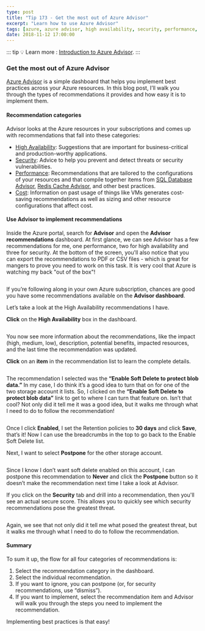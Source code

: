```yaml
---
type: post
title: "Tip 173 - Get the most out of Azure Advisor"
excerpt: "Learn how to use Azure Advisor"
tags: [azure, azure advisor, high availability, security, performance, cost]
date: 2018-11-12 17:00:00
---
```


::: tip
:bulb: Learn more : [Introduction to Azure Advisor](https://docs.microsoft.com/azure/advisor/advisor-overview?WT.mc_id=docs-azuredevtips-azureappsdev).
:::

### Get the most out of Azure Advisor
 
[Azure Advisor](https://azure.microsoft.com/services/advisor?WT.mc_id=azure-azuredevtips-azureappsdev) is a simple dashboard that helps you implement best practices across your Azure resources. In this blog post, I’ll walk you through the types of recommendations it provides and how easy it is to implement them.
 
#### Recommendation categories

Advisor looks at the Azure resources in your subscriptions and comes up with recommendations that fall into these categories:
* [High Availability](https://docs.microsoft.com/azure/advisor/advisor-high-availability-recommendations?WT.mc_id=docs-azuredevtips-azureappsdev): Suggestions that are important for business-critical and production-worthy applications.
* [Security](https://docs.microsoft.com/azure/advisor/advisor-security-recommendations?WT.mc_id=docs-azuredevtips-azureappsdev): Advice to help you prevent and detect threats or security vulnerabilities.
* [Performance](https://docs.microsoft.com/azure/advisor/advisor-performance-recommendations?WT.mc_id=docs-azuredevtips-azureappsdev): Recommendations that are tailored to the configurations of your resources and that compile together items from [SQL Database Advisor](https://docs.microsoft.com/azure/sql-database/sql-database-advisor?WT.mc_id=docs-azuredevtips-azureappsdev), [Redis Cache Advisor](https://docs.microsoft.com/azure/redis-cache/cache-configure#redis-cache-advisor?WT.mc_id=docs-azuredevtips-azureappsdev), and other best practices.
* [Cost](https://docs.microsoft.com/azure/advisor/advisor-cost-recommendations?WT.mc_id=docs-azuredevtips-azureappsdev): Information on past usage of things like VMs generates cost-saving recommendations as well as sizing and other resource configurations that affect cost.

#### Use Advisor to implement recommendations

Inside the Azure portal, search for **Advisor** and open the **Advisor recommendations** dashboard. At first glance, we can see Advisor has a few recommendations for me, one performance, two for high availability and three for security. At the bottom of the screen, you'll also notice that you can export the recommendations to PDF or CSV files - which is great for mangers to prove you need to work on this task. It is very cool that Azure is watching my back "out of the box"!

<img :src="$withBase('/files/advisor1.png')">

If you’re following along in your own Azure subscription, chances are good you have some recommendations available on the **Advisor dashboard**. 

Let’s take a look at the High Availability recommendations I have.

**Click** on the **High Availability** box in the dashboard.

<img :src="$withBase('/files/advisor2.png')">

You now see more information about the recommendations, like the impact (high, medium, low), description, potential benefits, impacted resources, and the last time the recommendation was updated.

**Click** on an **item** in the recommendation list to learn the complete details.

<img :src="$withBase('/files/advisor3.png')">

The recommendation I selected was the **“Enable Soft Delete to protect blob data.”** In my case, I do think it’s a good idea to turn that on for one of the two storage account it lists. So, I clicked on the **“Enable Soft Delete to protect blob data”** link to get to where I can turn that feature on. Isn’t that cool? Not only did it tell me it was a good idea, but it walks me through what I need to do to follow the recommendation!

<img :src="$withBase('/files/advisor4.png')">

Once I click **Enabled**, I set the Retention policies to **30 days** and click **Save**, that’s it! Now I can use the breadcrumbs in the top to go back to the Enable Soft Delete list. 

Next, I want to select **Postpone** for the other storage account.

<img :src="$withBase('/files/advisor5.png')">

Since I know I don’t want soft delete enabled on this account, I can postpone this recommendation to **Never** and click the **Postpone** button so it doesn’t make the recommendation next time I take a look at Advisor.

If you click on the **Security** tab and drill into a recommendation, then you'll see an actual secure score. This allows you to quickly see which security recommendations pose the greatest threat.

<img :src="$withBase('/files/advisor6.png')">

Again, we see that not only did it tell me what posed the greatest threat, but it walks me through what I need to do to follow the recommendation.

#### Summary

To sum it up, the flow for all four categories of recommendations is:
1. Select the recommendation category in the dashboard.
2. Select the individual recommendation.
3. If you want to ignore, you can postpone (or, for security recommendations, use “dismiss”).
4. If you want to implement, select the recommendation item and Advisor will walk you through the steps you need to implement the recommendation.

Implementing best practices is that easy!

